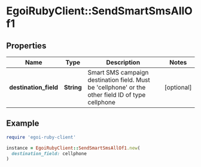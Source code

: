 # EgoiRubyClient::SendSmartSmsAllOf1

## Properties

| Name | Type | Description | Notes |
| ---- | ---- | ----------- | ----- |
| **destination_field** | **String** | Smart SMS campaign destination field. Must be &#39;cellphone&#39; or the other field ID of type                                 cellphone | [optional] |

## Example

```ruby
require 'egoi-ruby-client'

instance = EgoiRubyClient::SendSmartSmsAllOf1.new(
  destination_field: cellphone
)
```

